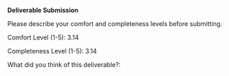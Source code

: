 **Deliverable Submission**

Please describe your comfort and completeness levels before submitting.

Comfort Level (1-5):  3.14

Completeness Level (1-5): 3.14

What did you think of this deliverable?:
